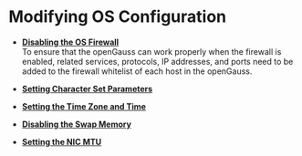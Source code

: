 # Modifying OS Configuration<a name="EN-US_TOPIC_0249784574"></a>

-   **[Disabling the OS Firewall](disabling-the-os-firewall.md)**  
To ensure that the openGauss can work properly when the firewall is enabled, related services, protocols, IP addresses, and ports need to be added to the firewall whitelist of each host in the openGauss.
-   **[Setting Character Set Parameters](setting-character-set-parameters.md)**  

-   **[Setting the Time Zone and Time](setting-the-time-zone-and-time.md)**  

-   **[Disabling the Swap Memory](disabling-the-swap-memory.md)**  

-   **[Setting the NIC MTU](setting-the-nic-mtu.md)**  


